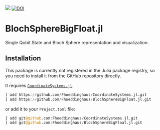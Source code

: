 [![](https://img.shields.io/badge/docs-stable-blue.svg)](https://fhoeddinghaus.github.io/BlochSphereBigFloat.jl/)
[![DOI](https://zenodo.org/badge/1010817325.svg)](https://doi.org/10.5281/zenodo.16313242)

# BlochSphereBigFloat.jl
 Single Qubit State and Bloch Sphere representation and visualization.


## Installation
This package is currently not registered in the Julia package registry, so you need to install it from the GitHub repository directly.

It requires [`CoordinateSystems.jl`](https://github.com/Fhoeddinghaus/CoordinateSystems.jl).

```julia
] add https://github.com/Fhoeddinghaus/CoordinateSystems.jl.git
] add https://github.com/Fhoeddinghaus/BlochSphereBigFloat.jl.git
```

or add it to your `Project.toml` file:

```julia
] add git@github.com:Fhoeddinghaus/CoordinateSystems.jl.git
] add git@github.com:Fhoeddinghaus/BlochSphereBigFloat.jl.git
```
